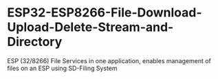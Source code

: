 # ESP32-ESP8266-File-Download-Upload-Delete-Stream-and-Directory
ESP (32/8266) File Services in one application, enables management of files on an ESP using SD-Filing System
